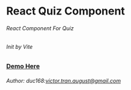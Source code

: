 # React Quiz Component
###### _React Component For Quiz_
###### Init by Vite
### [Demo Here](https://duc168.github.io/react-quiz-component/)
###### Author: duc168:victor.tran.august@gmail.com